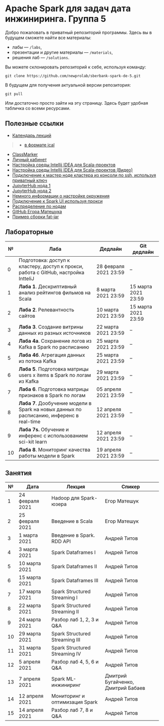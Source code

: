 # Apache Spark для задач дата инжиниринга. Группа 5
Добро пожаловать в приватный репозиторий программы. Здесь вы в будущем сможете найти все материалы:
- лабы — `/labs`,
- презентации и другие материалы — `/materials`,
- решения лаб — `/solutions`.

Вы можете склонировать репозиторий к себе, используя команду:

```git clone https://github.com/newprolab/sberbank-spark-de-5.git```

В будущем для получения актуальной версии репозитория:

```git pull```

Или достаточно просто зайти на эту страницу. Здесь будет удобная табличка со всеми ресурсами.

## Полезные ссылки
- [Календарь лекций](https://calendar.google.com/calendar/embed?src=c_dhkmlf0kr485cd8p2q84ht5k10%40group.calendar.google.com&ctz=Europe%2FMoscow)
> - [в формате ical](https://calendar.google.com/calendar/ical/c_dhkmlf0kr485cd8p2q84ht5k10%40group.calendar.google.com/public/basic.ics)
- [ClassMarker](https://www.classmarker.com)
- [Личный кабинет](https://lk-spark-de.newprolab.com/)
- [Настройка среды Intellij IDEA для Scala-проектов](idea.md)
- [Настройка среды Intellij IDEA для Scala-проектов (Видео)](https://youtu.be/Tf73EZbYMKM)
- [Подключение к мастер ноде кластера из консоли по ssh, используя приватный ключ](ssh.md)
- [JupyterHub нода 1](https://spark-master-1.newprolab.com)
- [JupyterHub нода 2](https://spark-master-2.newprolab.com)
- [Немного информации о настройке окружения](setupEnv.md)
- [Подключение к Spark UI используя прокси](proxy.md)
- [Распределение по нодам](https://github.com/newprolab/sberbank-spark-de-4/blob/main/Table_Users_Masters.md)
- [GitHub Егора Матешука](https://github.com/Gorini4/jupyter_scala_docker)
- [Пример сборки fat-jar](https://github.com/MrSandmanRUS/ScalaAssemblyPluginExample)


## Лабораторные
| № | Лаба | Дедлайн | Git дедлайн |
| --- | --- | --- | --- |
| 0 | Подготовка: доступ к кластеру, доступ к прокси, работа с GitHub, настройка IntteliJ | 28 февраля 2021 23:59 | – |
| 1 | **Лаба 1**. Дескриптивный анализ рейтингов фильмов на Scala | 8 марта 2021 23:59 | 15 марта 2021 23:59 |
| 2 | **Лаба 2**. Релевантность сайтов | 10 марта 2021 23:59 | 15 марта 2021 23:59 |
| 3 | **Лаба 3**. Создание витрины данных из разных источников | 22 марта 2021 23:59 | – |
| 4 | **Лаба 4a**. Сохранение логов из Kafka в Spark по расписанию | 25 марта 2021 23:59 | – |
| 5 | **Лаба 4б**. Агрегация данных из потока Kafka                | 25 марта 2021 23:59 | – |
| 6 | **Лаба 5**. Подготовка матрицы users x items в Spark по логам из Kafka | 29 марта 2021 23:59 | – |
| 7 | **Лаба 6**. Подготовка матрицы признаков в Spark по логам    | 05 апреля 2021 23:59 | – |
| 8 | **Лаба 7**. Дообучение модели в Spark на новых данных по расписанию, инференс в real-time | 12 апреля 2021 23:59 | – |
| 9 | **Лаба 7s.** Обучение и инференс с использованием sci-kit learn | 12 апреля 2021 23:59 | – |
| 10 | **Лаба 8**. Мониторинг качества работы модели в Spark | 19 апреля 2021 23:59 | – |

## Занятия
| № | Дата | Лекция | Спикер |
| --- | --- | --- | --- |
| 1 | 24 февраля 2021 | Hadoop для Spark-юзера | Егор Матешук |
| 2 | 25 февраля 2021 | Введение в Scala  | Егор Матешук |
| 3 | 1 марта 2021 | Введение в Spark. RDD API | Андрей Титов |
| 4 | 3 марта 2021 | Spark Dataframes I | Андрей Титов |
| 5 | 10 марта 2021 | Spark Dataframes II | Андрей Титов |
| 6 | 15 марта 2021 | Spark Dataframes III | Андрей Титов |
| 7 | 17 марта 2021 | Spark Structured Streaming I | Андрей Титов |
| 8 | 22 марта 2021 | Spark Structured Streaming II | Андрей Титов |
| 9 | 24 марта 2021 | Разбор лаб 1, 2, 3 и Q&A | Андрей Титов |
| 10 | 29 марта 2021 | Spark Structured Streaming III | Андрей Титов |
| 11 | 31 марта 2021 | Spark Structured Streaming IV | Андрей Титов |
| 12 | 5 апреля 2021 | Разбор лаб 4, 5, 6 и Q&A  | Андрей Титов |
| 13 | 7 апреля 2021 | Spark ML-инжиниринг | Дмитрий Бугайченко, Дмитрий Бабаев  |
| 14 | 12 апреля 2021 | Мониторинг и оптимизация Spark | Андрей Титов |
| 15 | 14 апреля 2021 | Разбор лаб 7, 8 и Q&A | Андрей Титов |
